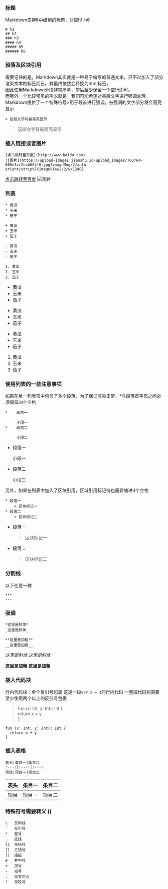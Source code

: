 ### 标题
Markdown支持6中级别的标题，对应h1-h6
```
# h1
## h2
### h3
#### h4
##### h5
###### h6
```
### 段落及区块引用
需要记住的是，Markdown其实就是一种易于编写的普通文本，只不过加入了部分渲染文本的标签而已。其最终依然会转换为html标签，<br>
因此使用Markdown分段非常简单，前后至少保留一个空行即可。<br>
而另外一个比较常见的需求就是，我们可能希望对某段文字进行强调处理。<br>
Markdown提供了一个特殊符号>用于段首进行强调，被强调的文字部分将会高亮显示<br>
```
> 这段文字将被高亮显示
```
> 这段文字将被高亮显示

### 插入链接或者图片
```
[点击跳转至百度](http://www.baidu.com)
![图片](https://upload-images.jianshu.io/upload_images/703764-605e3cc2ecb664f6.jpg?imageMogr2/auto-orient/strip%7CimageView2/2/w/1240)
```
[点击跳转至百度](http://www.baidu.com)
![图片](https://upload-images.jianshu.io/upload_images/703764-605e3cc2ecb664f6.jpg?imageMogr2/auto-orient/strip%7CimageView2/2/w/1240)

### 列表
```
* 黄瓜
* 玉米
* 茄子

+ 黄瓜
+ 玉米
+ 茄子

- 黄瓜
- 玉米
- 茄子

1. 黄瓜
2. 玉米
3. 茄子
```
* 黄瓜
* 玉米
* 茄子

+ 黄瓜
+ 玉米
+ 茄子

- 黄瓜
- 玉米
- 茄子

1. 黄瓜
2. 玉米
3. 茄子

### 使用列表的一些注意事项
如果在单一列表项中包含了多个段落，为了保证渲染正常，*与段落首字母之间必须保留四个空格
```
*    段落一

     小段一
*    段落二

     小段二
```
*    段落一

     小段一
*    段落二

     小段二

另外，如果在列表中加入了区块引用，区域引用标记符也需要缩进4个空格
```
* 段落一
    > 区块标记一
* 段落二
    > 区块标记二
```
* 段落一
    > 区块标记一
* 段落二
    > 区块标记二
    
### 分割线
以下任意一种
```
***
---
```

### 强调
```
*这里是斜体*
_这里是斜体_

**这里是加粗**
__这里是加粗__
```
*这里是斜体*
_这里是斜体_

**这里是加粗**
__这里是加粗__

### 插入代码块
行内代码块：单个反引号包裹
这是一段`var x = 3`的行内代码
一整段代码则需要至少使用两个以上的反引号包裹
> fun (x: Int, y: Int): Int {<br>
>  return x + y <br>
> } <br>
```
fun (x: Int, y: Int): Int {
  return x + y
}
```
### 插入表格
```
表头|条目一|条目二
:---:|:---:|:---:
项目|项目一|项目二
```
表头|条目一|条目二
:---:|:---:|:---:
项目|项目一|项目二

### 特殊符号需要转义 (\)
```
\   反斜线
`   反引号
*   星号
_   底线
{}  花括号
[]  方括号
()  括弧
#   井字号
+   加号
-   减号
.   英文句点
!   惊叹号
```
